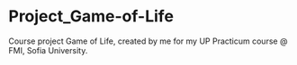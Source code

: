 # Project_Game-of-Life
Course project Game of Life, created by me for my UP Practicum course @ FMI, Sofia University.
